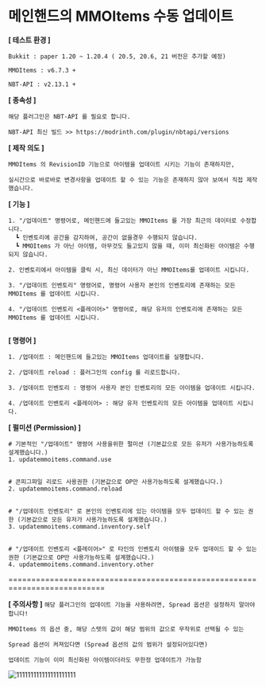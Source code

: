 # 메인핸드의 MMOItems 수동 업데이트

**[ 테스트 환경 ]**
```
Bukkit : paper 1.20 ~ 1.20.4 ( 20.5, 20.6, 21 버전은 추가할 예정)

MMOItems : v6.7.3 +

NBT-API : v2.13.1 +
```

**[ 종속성 ]**
```
해당 플러그인은 NBT-API 를 필요로 합니다.

NBT-API 최신 빌드 >> https://modrinth.com/plugin/nbtapi/versions
```

**[ 제작 의도 ]**
```
MMOItems 의 RevisionID 기능으로 아이템을 업데이트 시키는 기능이 존재하지만,

실시간으로 바로바로 변경사항을 업데이트 할 수 있는 기능은 존재하지 않아 보여서 직접 제작했습니다.
```

**[ 기능 ]**
```
1. "/업데이트" 명령어로, 메인핸드에 들고있는 MMOItems 를 가장 최근의 데이터로 수정합니다.
  ┗ 인벤토리에 공간을 감지하여, 공간이 없을경우 수행되지 않습니다. 
  ┗ MMOItems 가 아닌 아이템, 아무것도 들고있지 않을 때, 이미 최신화된 아이템은 수행되지 않습니다.

2. 인벤토리에서 아이템을 클릭 시, 최신 데이터가 아닌 MMOItems를 업데이트 시킵니다.

3. "/업데이트 인벤토리" 명령어로, 명령어 사용자 본인의 인벤토리에 존재하는 모든 MMOItems 를 업데이트 시킵니다.

4. "/업데이트 인벤토리 <플레이어>" 명령어로, 해당 유저의 인벤토리에 존재하는 모든 MMOItems 를 업데이트 시킵니다.


```

**[ 명령어 ]**
```
1. /업데이트 : 메인핸드에 들고있는 MMOItems 업데이트를 실행합니다.

2. /업데이트 reload : 플러그인의 config 를 리로드합니다.

3. /업데이트 인벤토리 : 명령어 사용자 본인 인벤토리의 모든 아이템을 업데이트 시킵니다.

4. /업데이트 인벤토리 <플레이어> : 해당 유저 인벤토리의 모든 아이템을 업데이트 시킵니다.
```

**[ 펄미션 (Permission) ]**
```
# 기본적인 "/업데이트" 명령어 사용을위한 펄미션 (기본값으로 모든 유저가 사용가능하도록 설계했습니다.)
1. updatemmoitems.command.use


# 콘피그파일 리로드 사용권한 (기본값으로 OP만 사용가능하도록 설계했습니다.)
2. updatemmoitems.command.reload


# "/업데이트 인벤토리" 로 본인의 인벤토리에 있는 아이템을 모두 업데이드 할 수 있는 권한 (기본값으로 모든 유저가 사용가능하도록 설계했습니다.)
3. updatemmoitems.command.inventory.self


# "/업데이트 인벤토리 <플레이어>" 로 타인의 인벤토리 아이템을 모두 업데이드 할 수 있는 권한 (기본값으로 OP만 사용가능하도록 설계했습니다.)
4. updatemmoitems.command.inventory.other
```

===========================================================================

**[ 주의사항 ]**
``해당 플러그인의 업데이트 기능을 사용하려면, Spread 옵션은 설정하지 말아야 합니다!``
```
MMOItems 의 옵션 중, 해당 스텟의 값이 해당 범위의 값으로 무작위로 선택될 수 있는

Spread 옵션이 켜져있다면 (Spread 옵션의 값의 범위가 설정되어있다면) 

업데이트 기능이 이미 최신화된 아이템이더라도 무한정 업데이트가 가능함
```
![111111111111111111111](https://github.com/bl9ckSapphire/updateMMOItems/assets/71931968/92021a3c-b50b-404a-8ee0-72de2bb2d472)
